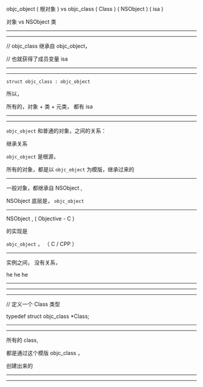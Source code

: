 objc_object ( 根对象 )   vs   objc_class ( Class ) ( NSObject ) ( isa )


对象   vs   NSObject 类




<hr>


<hr>





// objc_class 继承自 objc_object，

// 也就获得了成员变量 isa 


<hr>


<hr>







`struct objc_class : objc_object `


所以，




所有的，对象 + 类 + 元类， 都有 isa






<hr>


<hr>




`objc_object` 和普通的对象，之间的关系：

继承关系


`objc_object` 是根源，

所有的对象，都是以 `objc_object` 为模版，继承过来的




<hr>

一般对象，都继承自 NSObject ,


NSObject 底层是， `objc_object` 




<hr>


NSObject , ( Objective - C )


的实现是

`objc_object` ， （ C / CPP ）


<hr>




实例之间， 没有关系，

he he he 



<hr>

<hr>

<hr>





//  定义一个 Class 类型

typedef struct objc_class *Class;


<hr>

<hr>

所有的 class,

都是通过这个模版  objc_class  ，

创建出来的


<hr>

<hr>
